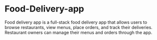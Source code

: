 # Food-Delivery-app
Food delivery app is a full-stack food delivery app that allows users to browse restaurants, view menus, place orders, and track their deliveries. Restaurant owners can manage their menus and orders through the app.
